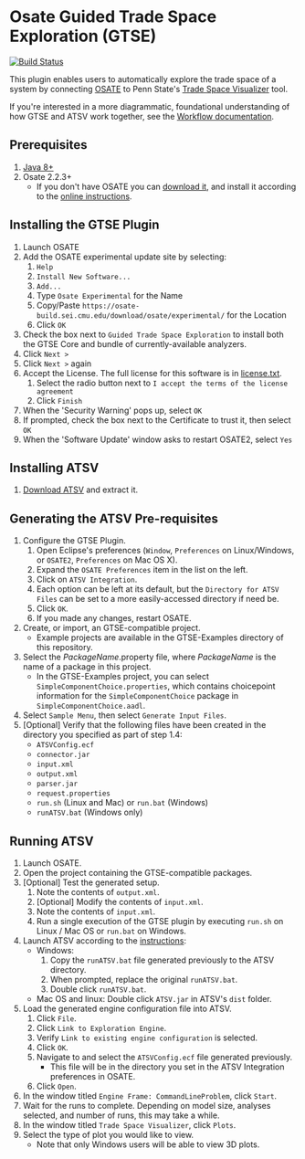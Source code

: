 # Osate Guided Trade Space Exploration (GTSE)

[![Build Status](https://osate-build.sei.cmu.edu/jenkins/buildStatus/icon?job=OSATE-GTSE)](https://osate-build.sei.cmu.edu/jenkins/job/OSATE-GTSE/)

This plugin enables users to automatically explore the trade space of a system by connecting [OSATE](http://osate.org/) to Penn State's [Trade Space Visualizer](http://www.atsv.psu.edu/) tool.

If you're interested in a more diagrammatic, foundational understanding of how GTSE and ATSV work together, see the [Workflow documentation](docs/Workflow.md).

## Prerequisites

1. [Java 8+](https://www.java.com/en/download/manual.jsp)
2. Osate 2.2.3+
    * If you don't have OSATE you can [download it](https://osate-build.sei.cmu.edu/download/osate/stable/latest/products/), and install it according to the [online instructions](http://osate.org/download-and-install.html).

## Installing the GTSE Plugin

1. Launch OSATE
2. Add the OSATE experimental update site by selecting:
    1. `Help`
    2. `Install New Software...`
    3. `Add...`
    4. Type `Osate Experimental` for the Name
    5. Copy/Paste `https://osate-build.sei.cmu.edu/download/osate/experimental/` for the Location
    6. Click `OK`
3. Check the box next to `Guided Trade Space Exploration` to install both the GTSE Core and bundle of currently-available analyzers.
4. Click `Next >`
5. Click `Next >` again
6. Accept the License. The full license for this software is in [license.txt](https://github.com/osate/osate2-gtse/blob/master/license.txt).
    1. Select the radio button next to `I accept the terms of the license agreement`
    2. Click `Finish`
7. When the 'Security Warning' pops up, select `OK`
8. If prompted, check the box next to the Certificate to trust it, then select `OK`
9. When the 'Software Update' window asks to restart OSATE2, select `Yes`

## Installing ATSV

1. [Download ATSV](http://www.atsv.psu.edu/download.html) and extract it.

## Generating the ATSV Pre-requisites

1. Configure the GTSE Plugin.
    1. Open Eclipse's preferences (`Window`, `Preferences` on Linux/Windows, or `OSATE2`, `Preferences` on Mac OS X).
    2. Expand the `OSATE Preferences` item in the list on the left.
    3. Click on `ATSV Integration`.
    4. Each option can be left at its default, but the `Directory for ATSV Files` can be set to a more easily-accessed directory if need be.
    5. Click `OK`.
    6. If you made any changes, restart OSATE.
2. Create, or import, an GTSE-compatible project.
    * Example projects are available in the GTSE-Examples directory of this repository.
3. Select the *PackageName*.property file, where *PackageName* is the name of a package in this project.
    * In the GTSE-Examples project, you can select `SimpleComponentChoice.properties`, which contains choicepoint information for the `SimpleComponentChoice` package in `SimpleComponentChoice.aadl`.
4. Select `Sample Menu`, then select `Generate Input Files`.
5. [Optional] Verify that the following files have been created in the directory you specified as part of step 1.4:
    * `ATSVConfig.ecf`
    * `connector.jar`
    * `input.xml`
    * `output.xml`
    * `parser.jar`
    * `request.properties`
    * `run.sh` (Linux and Mac) or `run.bat` (Windows)
    * `runATSV.bat` (Windows only)

## Running ATSV

1. Launch OSATE.
2. Open the project containing the GTSE-compatible packages.
3. [Optional] Test the generated setup.
    1. Note the contents of `output.xml`.
    2. [Optional] Modify the contents of `input.xml`.
    3. Note the contents of `input.xml`.
    4. Run a single execution of the GTSE plugin by executing `run.sh` on Linux / Mac OS or `run.bat` on Windows.
4. Launch ATSV according to the [instructions](http://www.atsv.psu.edu/download.html):
    * Windows:
        1. Copy the `runATSV.bat` file generated previously to the ATSV directory.
        2. When prompted, replace the original `runATSV.bat`.
        3. Double click `runATSV.bat`.
    * Mac OS and linux: Double click `ATSV.jar` in ATSV's `dist` folder.
5. Load the generated engine configuration file into ATSV.
    1. Click `File`.
    2. Click `Link to Exploration Engine`.
    3. Verify `Link to existing engine configuration` is selected.
    4. Click `OK`.
    5. Navigate to and select the `ATSVConfig.ecf` file generated previously.
        * This file will be in the directory you set in the ATSV Integration preferences in OSATE.
    6. Click `Open`.
6. In the window titled `Engine Frame: CommandLineProblem`, click `Start`.
7. Wait for the runs to complete. Depending on model size, analyses selected, and number of runs, this may take a while.
8. In the window titled `Trade Space Visualizer`, click `Plots`.
9. Select the type of plot you would like to view.
    * Note that only Windows users will be able to view 3D plots.
